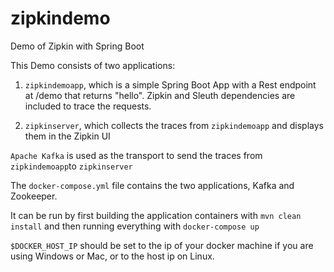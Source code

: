 # zipkindemo
Demo of Zipkin with Spring Boot

This Demo consists of two applications:

1. ```zipkindemoapp```, which is a simple Spring Boot App with a Rest endpoint at /demo that returns "hello". Zipkin and Sleuth dependencies are included to trace the requests.
 
2. ```zipkinserver```, which collects the traces from ```zipkindemoapp``` and displays them in the Zipkin UI
 
 
```Apache Kafka``` is used as the transport to send the traces from ```zipkindemoapp```to ```zipkinserver```

The ```docker-compose.yml``` file contains the two applications, Kafka and Zookeeper.

It can be run by first building the application containers with ```mvn clean install``` and then running everything with ```docker-compose up```

```$DOCKER_HOST_IP``` should be set to the ip of your docker machine if you are using Windows or Mac, or to the host ip on Linux.
